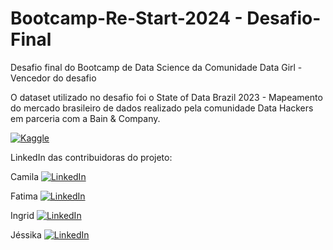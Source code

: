# Bootcamp-Re-Start-2024 - Desafio-Final
Desafio final do Bootcamp de Data Science da Comunidade Data Girl - Vencedor do desafio

O dataset utilizado no desafio foi o State of Data Brazil 2023 - 
Mapeamento do mercado brasileiro de dados realizado pela comunidade Data Hackers em parceria com a Bain & Company.

</p>

[![Kaggle](https://img.shields.io/badge/Kaggle-035a7d?style=for-the-badge&logo=kaggle&logoColor=whit)](https://www.kaggle.com/datasets/datahackers/state-of-data-brazil-2023)

LinkedIn das contribuidoras do projeto:
</p>

Camila
[![LinkedIn](https://img.shields.io/badge/LinkedIn-0077B5?style=for-the-badge&logo=linkedin&logoColor=white)](https://www.linkedin.com/in/camila-rodrigues-mota/)

</p>

Fatima 
[![LinkedIn](https://img.shields.io/badge/LinkedIn-0077B5?style=for-the-badge&logo=linkedin&logoColor=white)](https://www.linkedin.com/in/teixeira-fatima/)

</p>

Ingrid
[![LinkedIn](https://img.shields.io/badge/LinkedIn-0077B5?style=for-the-badge&logo=linkedin&logoColor=white)](https://www.linkedin.com/in/ingrid-macario/)

</p>

Jéssika
[![LinkedIn](https://img.shields.io/badge/LinkedIn-0077B5?style=for-the-badge&logo=linkedin&logoColor=white)](https://www.linkedin.com/in/jessikaguido/)
